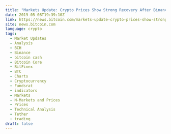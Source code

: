 ```yaml
---
title: "Markets Update: Crypto Prices Show Strong Recovery After Binance Loss"
date: 2019-05-08T19:39:10Z
link: https://news.bitcoin.com/markets-update-crypto-prices-show-strong-recovery-after-binance-loss/?utm_medium=RSS&utm_source=news.12bit.vn
site: news.bitcoin.com
language: crypto
tags:
  - Market Updates
  - Analysis
  - BCH
  - Binance
  - bitcoin cash
  - Bitcoin Core
  - BitFinex
  - BTC
  - Charts
  - Cryptocurrency
  - Fundsrat
  - indicators
  - Markets
  - N-Markets and Prices
  - Prices
  - Technical Analysis
  - Tether
  - trading
draft: false
---
```

